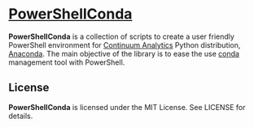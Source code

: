 # [PowerShellConda](http://https://github.com/oarodriguez/PowerShellConda)

**PowerShellConda** is a collection of scripts to create a user friendly PowerShell environment for
[Continuum Analytics](http://continuum.io) Python distribution, [Anaconda](https://store.continuum.io/cshop/anaconda/).
The main objective of the library is to ease the use [conda](https://github.com/ContinuumIO/conda) management tool
with PowerShell.

## License

**PowerShellConda** is licensed under the MIT License. See LICENSE for details.
